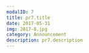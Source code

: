 ```yaml
---
modalID: 7
title: pr7.title
date: 2017-05-31
img: 2017-8.jpg
category: Announcement
description: pr7.description
---
```

